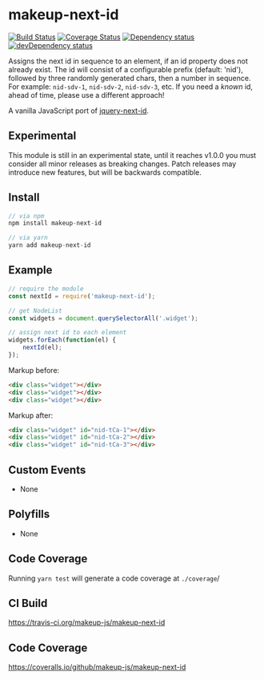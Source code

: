 # makeup-next-id

<p>
    <a href="https://travis-ci.org/makeup-js/makeup-next-id"><img src="https://api.travis-ci.org/makeup-js/makeup-next-id.svg?branch=master" alt="Build Status" /></a>
    <a href='https://coveralls.io/github/makeup-js/makeup-next-id?branch=master'><img src='https://coveralls.io/repos/makeup-js/makeup-next-id/badge.svg?branch=master&service=github' alt='Coverage Status' /></a>
    <a href="https://david-dm.org/makeup-js/makeup-next-id"><img src="https://david-dm.org/makeup-js/makeup-next-id.svg" alt="Dependency status" /></a>
    <a href="https://david-dm.org/makeup-js/makeup-next-id#info=devDependencies"><img src="https://david-dm.org/makeup-js/makeup-next-id/dev-status.svg" alt="devDependency status" /></a>
</p>

Assigns the next id in sequence to an element, if an id property does not already exist. The id will consist of a configurable prefix (default: 'nid'), followed by three randomly generated chars, then a number in sequence. For example: `nid-sdv-1`, `nid-sdv-2`, `nid-sdv-3`, etc. If you need a <em>known</em> id, ahead of time, please use a different approach!

A vanilla JavaScript port of <a href="https://github.com/ianmcburnie/jquery-next-id">jquery-next-id</a>.

## Experimental

This module is still in an experimental state, until it reaches v1.0.0 you must consider all minor releases as breaking changes. Patch releases may introduce new features, but will be backwards compatible.

## Install

```js
// via npm
npm install makeup-next-id

// via yarn
yarn add makeup-next-id
```

## Example

```js
// require the module
const nextId = require('makeup-next-id');

// get NodeList
const widgets = document.querySelectorAll('.widget');

// assign next id to each element
widgets.forEach(function(el) {
    nextId(el);
});
```

Markup before:

```html
<div class="widget"></div>
<div class="widget"></div>
<div class="widget"></div>
```

Markup after:

```html
<div class="widget" id="nid-tCa-1"></div>
<div class="widget" id="nid-tCa-2"></div>
<div class="widget" id="nid-tCa-3"></div>
```

## Custom Events        

* None

## Polyfills

* None

## Code Coverage

Running `yarn test` will generate a code coverage at `./coverage`/

## CI Build

https://travis-ci.org/makeup-js/makeup-next-id

## Code Coverage

https://coveralls.io/github/makeup-js/makeup-next-id
